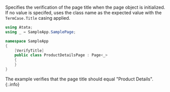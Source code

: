Specifies the verification of the page title when the page object is initialized. If no value is specifed, uses the class name as the expected value with the `TermCase.Title` casing applied.

```cs
using Atata;
using _ = SampleApp.SamplePage;

namespace SampleApp
{
    [VerifyTitle]
    public class ProductDetailsPage : Page<_>
    {
    }
}
```

The example verifies that the page title should equal "Product Details".
{:.info}